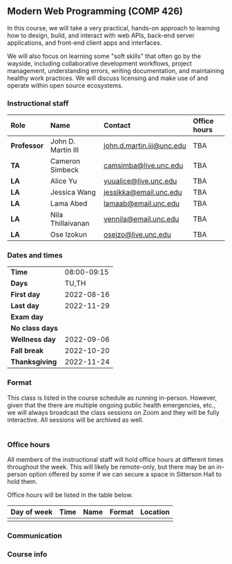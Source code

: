 ## Modern Web Programming (COMP 426)

In this course, we will take a very practical, hands-on approach to learning how to design, build, and interact with web APIs, back-end server applications, and front-end client apps and interfaces.

We will also focus on learning some "soft skills" that often go by the wayside, including collaborative development workflows, project management, understanding errors, writing documentation, and maintaining healthy work practices.
We will discuss licensing and make use of and operate within open source ecosystems.

### Instructional staff

| Role | Name | Contact | Office hours |
|:--- |:--- |:--- |:--- |
| **Professor** | John D. Martin III | [john.d.martin.iii@unc.edu](mailto:john.d.martin.iii@unc.edu) | TBA |
| **TA** | Cameron Simbeck | camsimba@live.unc.edu | TBA |
| **LA** | Alice Yu |	yuualice@live.unc.edu | TBA |
| **LA** | Jessica Wang |	jessikka@email.unc.edu | TBA |
| **LA** | Lama Abed | lamaab@email.unc.edu | TBA |
| **LA** | Nila Thillaivanan | vennila@email.unc.edu | TBA |
| **LA** | Ose Izokun | oseizo@live.unc.edu | TBA |

### Dates and times

|     |     |
|:--- |:--- |
| **Time** | 08:00-09:15 |
| **Days** | TU,TH |
| **First day** | 2022-08-16 |
| **Last day** | 2022-11-29 |
| **Exam day** | |
| **No class days** | |
| **Wellness day** | 2022-09-06 |
| **Fall break** | 2022-10-20 |
| **Thanksgiving** | 2022-11-24 |

### Format

This class is listed in the course schedule as running in-person. 
However, given that the there are multiple ongoing public health emergencies, etc., we will always broadcast the class sessions on Zoom and they will be fully interactive.
All sessions will be archived as well.

|     |     |
|:--- |:--- |

### Office hours

All members of the instructional staff will hold office hours at different times throughout the week. 
This will likely be remote-only, but there may be an in-person option offered by some if we can secure a space in Sitterson Hall to hold them.

Office hours will be listed in the table below.

| Day of week | Time | Name | Format | Location | 
|:--- |:--- |:--- |:--- |:--- |
|  |  |  |  |

### Communication

### Course info

